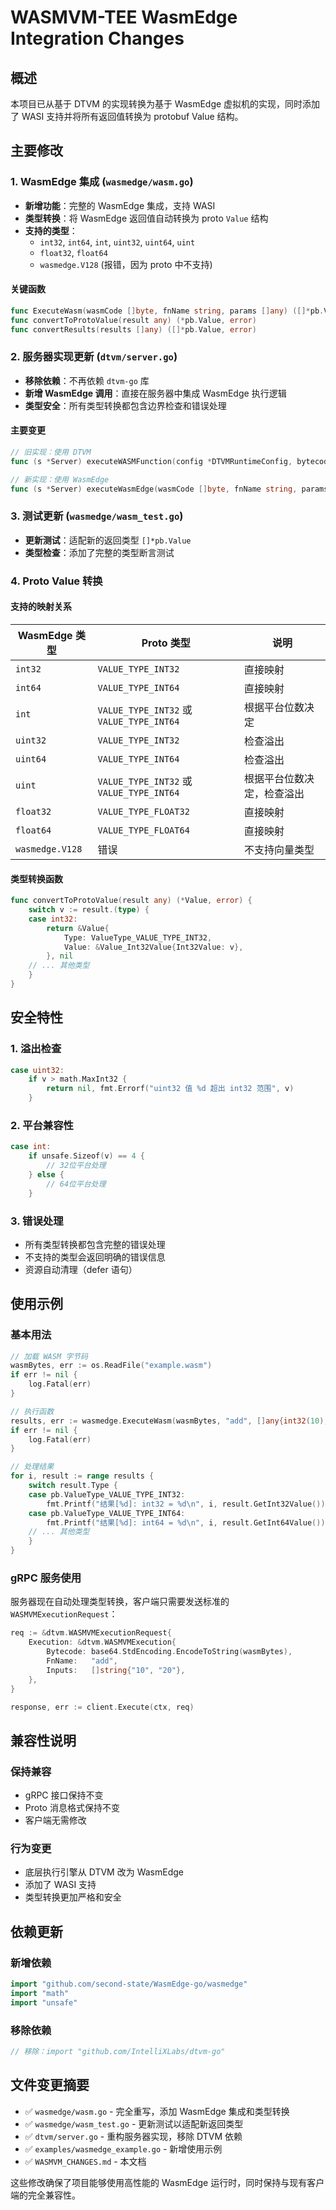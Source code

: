 # WASMVM-TEE WasmEdge Integration Changes

## 概述

本项目已从基于 DTVM 的实现转换为基于 WasmEdge 虚拟机的实现，同时添加了 WASI 支持并将所有返回值转换为 protobuf Value 结构。

## 主要修改

### 1. WasmEdge 集成 (`wasmedge/wasm.go`)

- **新增功能**：完整的 WasmEdge 集成，支持 WASI
- **类型转换**：将 WasmEdge 返回值自动转换为 proto `Value` 结构
- **支持的类型**：
  - `int32`, `int64`, `int`, `uint32`, `uint64`, `uint`
  - `float32`, `float64`
  - `wasmedge.V128` (报错，因为 proto 中不支持)

#### 关键函数

```go
func ExecuteWasm(wasmCode []byte, fnName string, params []any) ([]*pb.Value, error)
func convertToProtoValue(result any) (*pb.Value, error)
func convertResults(results []any) ([]*pb.Value, error)
```

### 2. 服务器实现更新 (`dtvm/server.go`)

- **移除依赖**：不再依赖 `dtvm-go` 库
- **新增 WasmEdge 调用**：直接在服务器中集成 WasmEdge 执行逻辑
- **类型安全**：所有类型转换都包含边界检查和错误处理

#### 主要变更

```go
// 旧实现：使用 DTVM
func (s *Server) executeWASMFunction(config *DTVMRuntimeConfig, bytecode []byte, fnName string, inputs []string) ([]*Value, error)

// 新实现：使用 WasmEdge
func (s *Server) executeWasmEdge(wasmCode []byte, fnName string, params []any) ([]*Value, error)
```

### 3. 测试更新 (`wasmedge/wasm_test.go`)

- **更新测试**：适配新的返回类型 `[]*pb.Value`
- **类型检查**：添加了完整的类型断言测试

### 4. Proto Value 转换

#### 支持的映射关系

| WasmEdge 类型 | Proto 类型 | 说明 |
|---------------|------------|------|
| `int32` | `VALUE_TYPE_INT32` | 直接映射 |
| `int64` | `VALUE_TYPE_INT64` | 直接映射 |
| `int` | `VALUE_TYPE_INT32` 或 `VALUE_TYPE_INT64` | 根据平台位数决定 |
| `uint32` | `VALUE_TYPE_INT32` | 检查溢出 |
| `uint64` | `VALUE_TYPE_INT64` | 检查溢出 |
| `uint` | `VALUE_TYPE_INT32` 或 `VALUE_TYPE_INT64` | 根据平台位数决定，检查溢出 |
| `float32` | `VALUE_TYPE_FLOAT32` | 直接映射 |
| `float64` | `VALUE_TYPE_FLOAT64` | 直接映射 |
| `wasmedge.V128` | 错误 | 不支持向量类型 |

#### 类型转换函数

```go
func convertToProtoValue(result any) (*Value, error) {
    switch v := result.(type) {
    case int32:
        return &Value{
            Type: ValueType_VALUE_TYPE_INT32,
            Value: &Value_Int32Value{Int32Value: v},
        }, nil
    // ... 其他类型
    }
}
```

## 安全特性

### 1. 溢出检查

```go
case uint32:
    if v > math.MaxInt32 {
        return nil, fmt.Errorf("uint32 值 %d 超出 int32 范围", v)
    }
```

### 2. 平台兼容性

```go
case int:
    if unsafe.Sizeof(v) == 4 {
        // 32位平台处理
    } else {
        // 64位平台处理
    }
```

### 3. 错误处理

- 所有类型转换都包含完整的错误处理
- 不支持的类型会返回明确的错误信息
- 资源自动清理（defer 语句）

## 使用示例

### 基本用法

```go
// 加载 WASM 字节码
wasmBytes, err := os.ReadFile("example.wasm")
if err != nil {
    log.Fatal(err)
}

// 执行函数
results, err := wasmedge.ExecuteWasm(wasmBytes, "add", []any{int32(10), int32(20)})
if err != nil {
    log.Fatal(err)
}

// 处理结果
for i, result := range results {
    switch result.Type {
    case pb.ValueType_VALUE_TYPE_INT32:
        fmt.Printf("结果[%d]: int32 = %d\n", i, result.GetInt32Value())
    case pb.ValueType_VALUE_TYPE_INT64:
        fmt.Printf("结果[%d]: int64 = %d\n", i, result.GetInt64Value())
    // ... 其他类型
    }
}
```

### gRPC 服务使用

服务器现在自动处理类型转换，客户端只需要发送标准的 `WASMVMExecutionRequest`：

```go
req := &dtvm.WASMVMExecutionRequest{
    Execution: &dtvm.WASMVMExecution{
        Bytecode: base64.StdEncoding.EncodeToString(wasmBytes),
        FnName:   "add",
        Inputs:   []string{"10", "20"},
    },
}

response, err := client.Execute(ctx, req)
```

## 兼容性说明

### 保持兼容

- gRPC 接口保持不变
- Proto 消息格式保持不变
- 客户端无需修改

### 行为变更

- 底层执行引擎从 DTVM 改为 WasmEdge
- 添加了 WASI 支持
- 类型转换更加严格和安全

## 依赖更新

### 新增依赖

```go
import "github.com/second-state/WasmEdge-go/wasmedge"
import "math"
import "unsafe"
```

### 移除依赖

```go
// 移除：import "github.com/IntelliXLabs/dtvm-go"
```

## 文件变更摘要

- ✅ `wasmedge/wasm.go` - 完全重写，添加 WasmEdge 集成和类型转换
- ✅ `wasmedge/wasm_test.go` - 更新测试以适配新返回类型
- ✅ `dtvm/server.go` - 重构服务器实现，移除 DTVM 依赖
- ✅ `examples/wasmedge_example.go` - 新增使用示例
- ✅ `WASMVM_CHANGES.md` - 本文档

这些修改确保了项目能够使用高性能的 WasmEdge 运行时，同时保持与现有客户端的完全兼容性。
